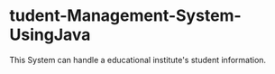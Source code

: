 # tudent-Management-System-UsingJava
This System can handle a educational institute's student information.
